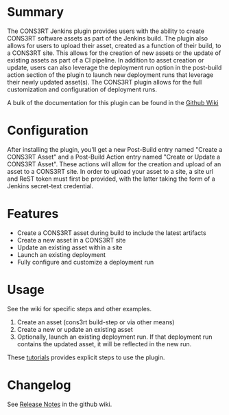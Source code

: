 # Summary

The CONS3RT Jenkins plugin provides users with the ability to create
CONS3RT software assets as part of the Jenkins build. The plugin also
allows for users to upload their asset, created as a function of their
build, to a CONS3RT site. This allows for the creation of new assets or
the update of existing assets as part of a CI pipeline. In addition to
asset creation or update, users can also leverage the deployment run
option in the post-build action section of the plugin to launch new
deployment runs that leverage their newly updated asset(s). The CONS3RT
plugin allows for the full customization and configuration of deployment
runs.

A bulk of the documentation for this plugin can be found in the [Github
Wiki](https://github.com/jenkinsci/cons3rt-plugin/wiki)

# Configuration

After installing the plugin, you'll get a new Post-Build entry named
"Create a CONS3RT Asset" and a Post-Build Action entry named "Create or
Update a CONS3RT Asset". These actions will allow for the creation and
upload of an asset to a CONS3RT site. In order to upload your asset to a
site, a site url and ReST token must first be provided, with the latter
taking the form of a Jenkins secret-text credential.

# Features

-   Create a CONS3RT asset during build to include the latest artifacts
-   Create a new asset in a CONS3RT site
-   Update an existing asset within a site
-   Launch an existing deployment
-   Fully configure and customize a deployment run

# Usage

See the wiki for specific steps and other examples.

1.  Create an asset (cons3rt build-step or via other means)
2.  Create a new or update an existing asset
3.  Optionally, launch an existing deployment run. If that deployment
    run contains the updated asset, it will be reflected in the new run.

These [tutorials](https://github.com/jenkinsci/cons3rt-plugin/wiki/Tutorials) provides
explicit steps to use the plugin.

# Changelog

See [Release
Notes](https://github.com/jenkinsci/cons3rt-plugin/wiki#release-notes) in
the github wiki.

  
